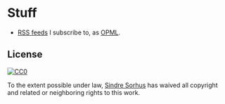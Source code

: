 # Stuff

- [RSS feeds](http://opmlviewer.com/Viewer/?https://github.com/sindresorhus/stuff/raw/master/feeds.xml) I subscribe to, as [OPML](https://en.wikipedia.org/wiki/OPML).


## License

[![CC0](http://i.creativecommons.org/p/zero/1.0/88x31.png)](http://creativecommons.org/publicdomain/zero/1.0/)

To the extent possible under law, [Sindre Sorhus](http://sindresorhus.com) has waived all copyright and related or neighboring rights to this work.
